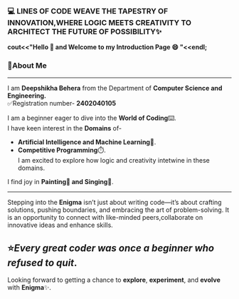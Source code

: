 ### **💻 LINES OF CODE WEAVE THE TAPESTRY OF INNOVATION,WHERE LOGIC MEETS CREATIVITY TO ARCHITECT THE FUTURE OF POSSIBILITY✨**

**cout<<"Hello 👋 and Welcome to my Introduction Page 😄 "<<endl;**
### **📌About Me**
---

I am **Deepshikha Behera** from the Department of **Computer Science and Engineering.**  
✅Registration number- **2402040105** 

I am a beginner eager to dive into the **World of Coding**⌨️.  
I have keen interest in the **Domains** of-
* **Artificial Intelligence and Machine Learning**🤖.  
* **Competitive Programming**⏱️.  
I am excited to explore how logic and creativity intetwine in these domains.
  
I find joy in **Painting🎨 and Singing🎤**.
***
  
Stepping into the **Enigma** isn’t just about writing code—it’s about crafting solutions, pushing boundaries, and embracing the art of problem-solving. It is an opportunity to connect with like-minded peers,collaborate on innovative ideas and enhance skills.  

## ⭐*Every great coder was once a beginner who refused to quit*.  
Looking forward to getting a chance to **explore**, **experiment**, and **evolve** with **Enigma**✨. 
